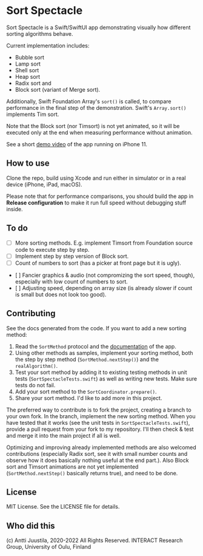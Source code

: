 # Sort Spectacle

Sort Spectacle is a Swift/SwiftUI app demonstrating visually how different sorting algorithms behave.

Current implementation includes:

- Bubble sort
- Lamp sort
- Shell sort
- Heap sort
- Radix sort and 
- Block sort (variant of Merge sort).

Additionally, Swift Foundation Array's `sort()` is called, to compare performance in the final step of the demonstration. Swift's `Array.sort()` implements Tim sort.

Note that the Block sort (nor Timsort) is not yet animated, so it will be executed only at the end when measuring performance without animation.

See a short [demo video](https://youtu.be/xeXszpIwsmY) of the app running on iPhone 11.

## How to use

Clone the repo, build using Xcode and run either in simulator or in a real device (iPhone, iPad, macOS). 

Please note that for performance comparisons, you should build the app in **Release configuration** to make it run full speed without debugging stuff inside. 

## To do

- [ ] More sorting methods. E.g. implement Timsort from Foundation source code to execute step by step.
- [ ] Implement step by step version of Block sort.
- [ ] Count of numbers to sort (has a picker at front page but it is ugly).
- [ ] Fancier graphics & audio  (not compromizing the sort speed, though), especially with low count of numbers to sort.
- [ ] Adjusting speed, depending on array size (is already slower if count is small but does not look too good).

## Contributing

See the docs generated from the code. If you want to add a new sorting method:

1. Read the `SortMethod` protocol and the [documentation](https://anttijuu.github.io/SortSpectacle) of the app.
1. Using other methods as samples, implement your sorting method, both the step by step method (`SortMethod.nextStep()`) and the `realAlgorithm()`.
1. Test your sort method by adding it to existing testing methods in unit tests (`SortSpectacleTests.swift`) as well as writing new tests. Make sure tests do not fail.
1. Add your sort method to the `SortCoordinator.prepare()`.
1. Share your sort method. I'd like to add more in this project.

The preferred way to contribute is to fork the project, creating a branch to your own fork. In the branch, implement the new sorting method. When you have tested that it works (see the unit tests in `SortSpectacleTests.swift`), provide a pull request from your fork to my repository. I'll then check & test and merge it into the main project if all is well.

Optimizing and improving already implemented methods are also welcomed contributions (especially Radix sort, see it with small number counts and observe how it does basically nothing useful at the end part.). Also Block sort and Timsort animations are not yet implemented (`SortMethod.nextStep()` basically returns true), and need to be done.

## License

MIT License. See the LICENSE file for details.

## Who did this

(c) Antti Juustila, 2020-2022 All Rights Reserved.
INTERACT Research Group, University of Oulu, Finland

